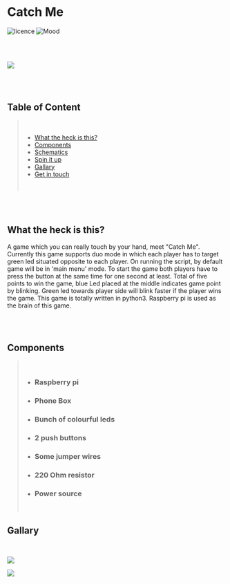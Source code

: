 # **Catch Me**

![licence](https://img.shields.io/badge/Licence-MIT-blue) ![Mood](https://img.shields.io/badge/Mood-Game-green)

<br>
<br>

![](https://i.imgur.com/uwos0ar.jpg)

<br>
<br>

## Table of Content

>
><br>
>
> * [What the heck is this?](#What-the-heck-is-this?)
> * [Components](#Components)
> * [Schematics](#Schematics)
> * [Spin it up](#Run-bad-boy)
> * [Gallary](#Gallary)
> * [Get in touch](#Get-in-touch)
>
><br>

<br>
<br>

## What the heck is this?

A game which you can really touch by your hand, meet "Catch Me". Currently this game supports duo mode in which each player has to target green led situated opposite to each player. On running  the script, by default game will be in 'main menu' mode. To start the game both players have to press the button at the same time for one second at least. Total of five points to win the game, blue Led placed at the middle indicates game point by blinking. Green led  towards player side will blink faster if the player wins the game. This game is totally written in python3. Raspberry pi is used as the brain of this game.


<br>
<br>

## Components

><br>
>
> * ### Raspberry pi
> * ### Phone Box
> * ### Bunch of colourful leds
> * ### 2 push buttons
> * ### Some jumper wires
> * ### 220 Ohm resistor
> * ### Power source 
>
><br>
>

## Gallary

<br>


![](https://i.imgur.com/jLIhbwu.jpg)

![](https://i.imgur.com/COhxfmb.jpg)
